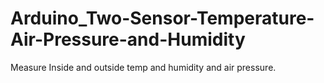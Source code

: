 # Arduino_Two-Sensor-Temperature-Air-Pressure-and-Humidity
Measure Inside and outside temp and humidity and air pressure.
